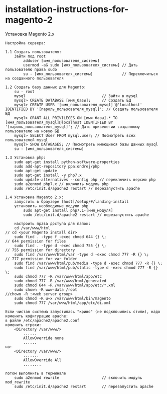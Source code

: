 # installation-instructions-for-magento-2
Установка Magento 2.x

    Настройка сервера:

    1.1 Создать пользователя:
        Зайти под root
            adduser [имя_пользователя_системы]
            usermod -aG sudo [имя_пользователя_системы] // Дать пользователю права sudo
            su - [имя_пользователя_системы]             // Переключиться на созданного пользователя

    1.2 Создать базу данных для Magento:
        su - root
        mysql                                  // Зайти в mysql        
        mysql> CREATE DATABASE [имя_базы];     // Создать БД
        mysql> CREATE USER '[имя_пользователя_mysql]'@'localhost' IDENTIFIED BY '[пароль_пользователя_mysql]'; // Создать пользователя БД
        mysql> GRANT ALL PRIVILEGES ON [имя_базы].* TO [имя_пользователя_mysql]@localhost IDENTIFIED BY '[пароль_пользователя_mysql]'; // Дать привелегии созданному пользователю на новую БД 
        mysql> SELECT User FROM mysql.user; // Посмотреть всех пользователей mysql
        mysql> SHOW DATABASES; // Посмотреть имеющиеся базы данных mysql
        su - [имя_пользователя_системы]
                
    1.3 Установка php:    
        sudo apt-get install python-software-properties
        sudo add-apt-repository ppa:ondrej/php
        sudo apt-get update
        sudo apt-get install -y php7.x 
        sudo update-alternatives --config php // переключить версию php 
        sudo a2enmod php7.x // включить модуль php
        sudo /etc/init.d/apache2 restart // перезапустить apache

    1.4 Установка Magento 2.x:
        запустить в браузере [host]/setup/#/landing-install
        установить необходимые модули php
            sudo apt-get install php7.1-[имя_модуля]
            sudo /etc/init.d/apache2 restart // перезапустить apache

        настроить права доступа для папок:
        cd /var/www/html                                                    // cd <your Magento install dir> 
        sudo find . -type f -exec chmod 644 {} \;                           // 644 permission for files
        sudo find . -type d -exec chmod 755 {} \;                           // 755 permission for directory
        sudo find /var/www/html/var -type d -exec chmod 777 -R {} \;        // 777 permission for var folder
        sudo find /var/www/html/pub/media -type d -exec chmod 777 -R {} \;
        sudo find /var/www/html/pub/static -type d -exec chmod 777 -R {} \; 
        sudo chmod 777 -R /var/www/html/app/etc
        sudo chmod 777 -R /var/www/html/generated
        sudo chmod 644 -R /var/www/html/app/etc/*.xml
        sudo chown -R www-data /root                                        //chown -R :<web server group> .
        sudo chmod -R u+x /var/www/html/bin/magento
        sudo chmod 777 /var/www/html/app/etc/di.xml
        
    Если чистая система запустилась "криво" (не подключились стили), надо изменить кофигурацию apache:
    в файле /etc/apache2/apache2.conf
    изменить строки:
        <Directory /var/www/>
            ......
            AllowOverride none
            ......
    на:
        <Directory /var/www/>
            .......
            AllowOverride All
            ........

    потом выполнить в терминале
        sudo a2enmod rewrite                   // включить модуль mod_rewrite
        sudo /etc/init.d/apache2 restart       // перезапустить apache
